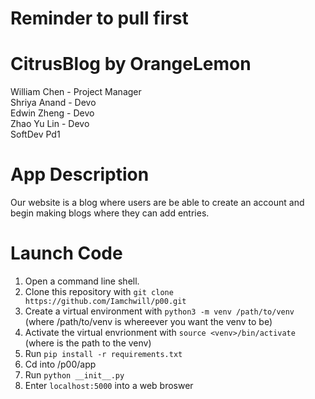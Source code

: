# Reminder to pull first
# CitrusBlog by OrangeLemon
William Chen - Project Manager
<br>
Shriya Anand - Devo
<br>
Edwin Zheng - Devo
<br>
Zhao Yu Lin - Devo 
<br>SoftDev Pd1

# App Description
Our website is a blog where users are be able to create an account and begin making blogs where they can add entries.

# Launch Code

1. Open a command line shell.
2. Clone this repository with `git clone https://github.com/Iamchwill/p00.git`
4. Create a virtual environment with `python3 -m venv /path/to/venv` (where /path/to/venv is whereever you want the venv to be)
6. Activate the virtual envrionment with `source <venv>/bin/activate` (where <venv> is the path to the venv)
7. Run `pip install -r requirements.txt`
8. Cd into /p00/app
9. Run `python __init__.py`
10. Enter `localhost:5000` into a web broswer
